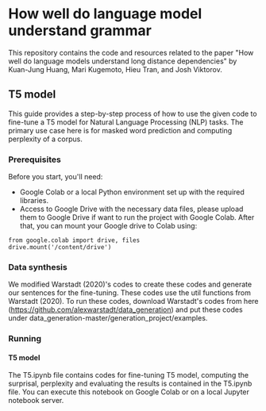 # How well do language model understand grammar
This repository contains the code and resources related to the paper "How well do language models understand long distance dependencies" by Kuan-Jung Huang, Mari Kugemoto, Hieu Tran, and Josh Viktorov.

## T5 model
This guide provides a step-by-step process of how to use the given code to fine-tune a T5 model for Natural Language Processing (NLP) tasks. The primary use case here is for masked word prediction and computing perplexity of a corpus.

### Prerequisites
Before you start, you'll need:

* Google Colab or a local Python environment set up with the required libraries.
* Access to Google Drive with the necessary data files, please upload them to Google Drive if want to run the project with Google Colab. After that, you can mount your Google drive to Colab using:
```
from google.colab import drive, files
drive.mount('/content/drive')
```

### Data synthesis
We modified Warstadt (2020)'s codes to create these codes and generate our sentences for the fine-tuning. These codes use the util functions from Warstadt (2020). 
To run these codes, download Warstadt's codes from here (https://github.com/alexwarstadt/data_generation) and put these codes under data_generation-master/generation_project/examples.

### Running

#### T5 model
The T5.ipynb file contains codes for fine-tuning T5 model, computing the surprisal, perplexity and evaluating the results is contained in the T5.ipynb file. You can execute this notebook on Google Colab or on a local Jupyter notebook server.



